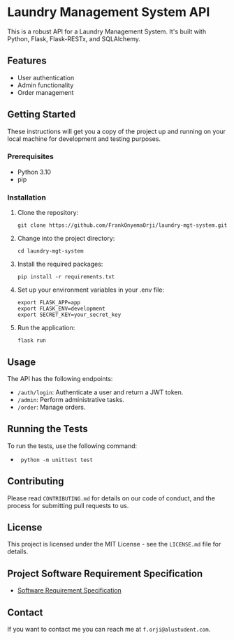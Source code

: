 # Laundry Management System API

This is a robust API for a Laundry Management System. It's built with Python, Flask, Flask-RESTx, and SQLAlchemy.

## Features

- User authentication
- Admin functionality
- Order management

## Getting Started

These instructions will get you a copy of the project up and running on your local machine for development and testing purposes.

### Prerequisites

- Python 3.10
- pip

### Installation

1. Clone the repository:
    ```
    git clone https://github.com/FrankOnyemaOrji/laundry-mgt-system.git
    ```
2. Change into the project directory:
    ```
    cd laundry-mgt-system
    ```
3. Install the required packages:
    ```
    pip install -r requirements.txt
    ```
4. Set up your environment variables in your .env file:
    ```
    export FLASK_APP=app
    export FLASK_ENV=development
    export SECRET_KEY=your_secret_key
   ```
5. Run the application:
    ```
    flask run
    ```

## Usage

The API has the following endpoints:

- `/auth/login`: Authenticate a user and return a JWT token.
- `/admin`: Perform administrative tasks.
- `/order`: Manage orders.

## Running the Tests

To run the tests, use the following command:
 - ```
    python -m unittest test
    ```
## Contributing

Please read `CONTRIBUTING.md` for details on our code of conduct, and the process for submitting pull requests to us.

## License

This project is licensed under the MIT License - see the `LICENSE.md` file for details.

## Project Software Requirement Specification
- [Software Requirement Specification](https://docs.google.com/document/d/16-_K1VLh6a5CflWScxuNFYzUSx9IDAVaHf_0zFmXDUE/edit?usp=sharing)

## Contact

If you want to contact me you can reach me at `f.orji@alustudent.com`.
